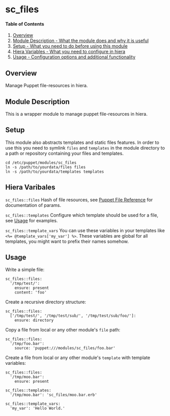 # sc_files

#### Table of Contents

1. [Overview](#overview)
1. [Module Description - What the module does and why it is useful](#module-description)
1. [Setup - What you need to do before using this module](#setup)
1. [Hiera Variables - What you need to configure in hiera](#hiera-variables)
1. [Usage - Configuration options and additional functionality](#usage)

## Overview

Manage Puppet file-resources in hiera.

## Module Description

This is a wrapper module to manage puppet file-resources in hiera.

## Setup

This module also abstracts templates and static files features. In order to use this you need to symlink `files` and `templates` in the module directory to a path or repository containing your files and templates.

```
cd /etc/puppet/modules/sc_files
ln -s /path/to/yourdata/files files
ln -s /path/to/yourdata/templates templates
```

## Hiera Varibales

`sc_files::files` Hash of file resources, see [Puppet File Reference](https://docs.puppet.com/puppet/latest/reference/type.html#file) for documentation of params.

`sc_files::templates` Configure which template should be used for a file, see [Usage](#usage) for examples.

`sc_files::template_vars` You can use these variables in your templates like `<%= @template_vars['my_var'] %>`. These variables are global for all templates, you might want to prefix their names somehow.

## Usage

Write a simple file:

```
sc_files::files:
  '/tmp/test/':
    ensure: present
    content: 'foo'
```

Create a recursive directory structure:

```
sc_files::files:
  ['/tmp/test/', '/tmp/test/sub/', '/tmp/test/sub/foo/']:
    ensure: directory
```

Copy a file from local or any other module's `file` path:

```
sc_files::files:
  '/tmp/foo.bar':
    source: 'puppet:///modules/sc_files/foo.bar'
```

Create a file from local or any other module's `template` with template variables:

```
sc_files::files:
  '/tmp/moo.bar':
    ensure: present

sc_files::templates:
  '/tmp/moo.bar': 'sc_files/moo.bar.erb'

sc_files::template_vars:
  'my_var': 'Hello World.'
```